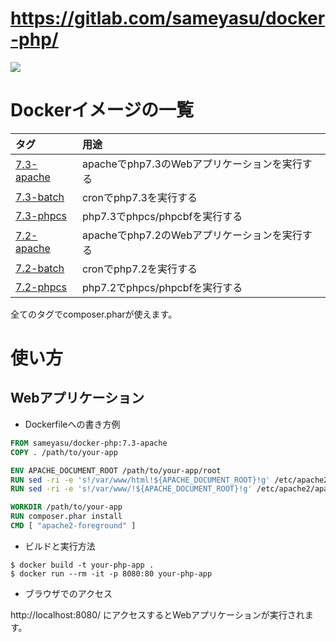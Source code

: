 # https://gitlab.com/sameyasu/docker-php/

![](https://img.shields.io/gitlab/pipeline/sameyasu/docker-php.svg?label=GitLab%20CI)

# Dockerイメージの一覧

|タグ|用途|
|:--|:--|
|[7.3-apache](https://gitlab.com/sameyasu/docker-php/blob/master/7.3-apache/Dockerfile)|apacheでphp7.3のWebアプリケーションを実行する|
|[7.3-batch](https://gitlab.com/sameyasu/docker-php/blob/master/7.3-batch/Dockerfile)|cronでphp7.3を実行する|
|[7.3-phpcs](https://gitlab.com/sameyasu/docker-php/blob/master/7.3-phpcs/Dockerfile)|php7.3でphpcs/phpcbfを実行する|
|[7.2-apache](https://gitlab.com/sameyasu/docker-php/blob/master/7.2-apache/Dockerfile)|apacheでphp7.2のWebアプリケーションを実行する|
|[7.2-batch](https://gitlab.com/sameyasu/docker-php/blob/master/7.2-batch/Dockerfile)|cronでphp7.2を実行する|
|[7.2-phpcs](https://gitlab.com/sameyasu/docker-php/blob/master/7.2-phpcs/Dockerfile)|php7.2でphpcs/phpcbfを実行する|

全てのタグでcomposer.pharが使えます。

# 使い方

## Webアプリケーション

- Dockerfileへの書き方例
```Dockerfile
FROM sameyasu/docker-php:7.3-apache
COPY . /path/to/your-app

ENV APACHE_DOCUMENT_ROOT /path/to/your-app/root
RUN sed -ri -e 's!/var/www/html!${APACHE_DOCUMENT_ROOT}!g' /etc/apache2/sites-available/*.conf
RUN sed -ri -e 's!/var/www/!${APACHE_DOCUMENT_ROOT}!g' /etc/apache2/apache2.conf /etc/apache2/conf-available/*.conf

WORKDIR /path/to/your-app
RUN composer.phar install
CMD [ "apache2-foreground" ]
```

- ビルドと実行方法
```
$ docker build -t your-php-app .
$ docker run --rm -it -p 8080:80 your-php-app
```

- ブラウザでのアクセス

http://localhost:8080/
にアクセスするとWebアプリケーションが実行されます。